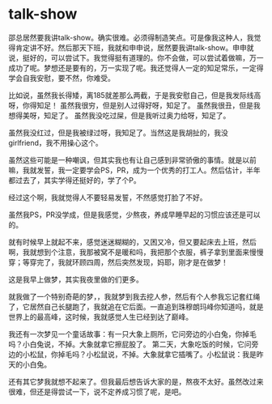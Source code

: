 # talk-show

邵总居然要我讲talk-show。确实很难。必须得制造笑点。可是像我这种人，我觉得肯定讲不好。然后那天下班，我就和申申说，居然要我讲talk-show。申申就说，挺好的，可以尝试下。我觉得挺有道理的。你不会做，可以尝试着做嘛，万一成功了呢。梦想还是要有的，万一实现了呢。我还觉得人一定的知足常乐，一定得学会自我安慰，要不然，你难受。

比如说，虽然我长得矮，离185就差那么两截，于是我安慰自己，但是我发际线高呀，你得知足！
虽然我很穷，但是别人过得好呀，知足了。
虽然我很丑，但是我想得美呀，知足了。
虽然我没吃过屎，但是我听过奥力给呀，知足了。

虽然我没红过，但是我被绿过呀，我知足了。当然这是我胡扯的，我没girlfriend，我不用操心这个。

虽然这些可能是一种嘲讽，但其实我也有让自己感到非常骄傲的事情。就是以前嘛，我就发誓，我一定要学会PS，PR，成为一个优秀的打工人。然后估计，半年都过去了，其实学得还挺好的，学了个P。

经过这个啊，我就觉得人不要轻易发誓，不然感觉打脸了不好。

虽然我PS，PR没学成，但是我感觉，少熬夜，养成早睡早起的习惯应该还是可以的。

就有时候早上就起不来，感觉迷迷糊糊的，又困又冷，但又要起床去上班，然后啊，我就想到个注意，我那被窝不是暖和吗，我把那个衣服，裤子拿到里面来慢慢穿；等穿完了，我就环顾四周，然后突然发现，妈耶，刚才是在做梦！

这是我早上做梦，其实我夜里做的们更多。

就我做了一个特别奇葩的梦，，我就梦到我去挖人参，然后有个人参我忘记套红绳了，它居然自己长腿跑了，我就追在它后面。一直追到珠穆朗玛峰你知道吗，就是世界上的最高峰，这时候，我就感觉人生已经到达了巅峰。

我还有一次梦见一个童话故事：有一只大象上厕所，它问旁边的小白兔，你掉毛吗？小白兔说，不掉。大象就拿它擦屁股了。
第二天，大象吃饭的时候，它问旁边的小松鼠，你掉毛吗？小松鼠说，不掉。大象就拿它插嘴了。小松鼠说：我是昨天的小白兔。

还有其它梦我就想不起来了。但我最后想告诉大家的是，熬夜不太好。虽然改过来很难，但还是得尝试一下，说不定养成习惯了呢，是吧。